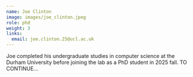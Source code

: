 ```yaml
---
name: Joe Clinton
image: images/joe_clinton.jpeg
role: phd
weight: 3
links:
  email: joe.clinton.25@ucl.ac.uk
---
```


Joe completed his undergraduate studies in computer science at the Durham University before joining the lab as a PhD student in 2025 fall. TO CONTINUE...
